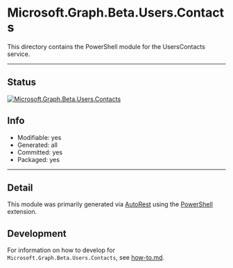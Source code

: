 <!-- region Generated -->
# Microsoft.Graph.Beta.Users.Contacts
This directory contains the PowerShell module for the UsersContacts service.

---
## Status
[![Microsoft.Graph.Beta.Users.Contacts](https://img.shields.io/powershellgallery/v/Microsoft.Graph.Beta.Users.Contacts.svg?style=flat-square&label=Microsoft.Graph.Beta.Users.Contacts "Microsoft.Graph.Beta.Users.Contacts")](https://www.powershellgallery.com/packages/Microsoft.Graph.Beta.Users.Contacts/)

## Info
- Modifiable: yes
- Generated: all
- Committed: yes
- Packaged: yes

---
## Detail
This module was primarily generated via [AutoRest](https://github.com/Azure/autorest) using the [PowerShell](https://github.com/Azure/autorest.powershell) extension.

## Development
For information on how to develop for `Microsoft.Graph.Beta.Users.Contacts`, see [how-to.md](how-to.md).
<!-- endregion -->
